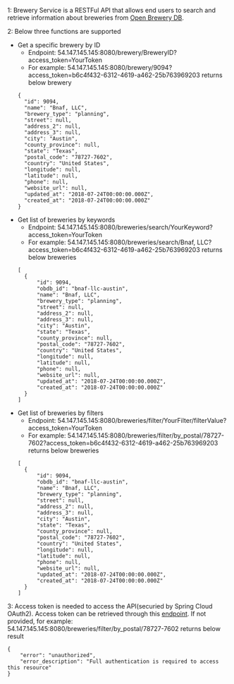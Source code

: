 1: Brewery Service is a RESTFul API that allows end users to search and retrieve information about breweries from [Open Brewery DB](https://www.openbrewerydb.org/documentation).

2: Below three functions are supported
* Get a specific brewery by ID
  - Endpoint: 54.147.145.145:8080/brewery/BreweryID?access_token=YourToken  
  - For example: 54.147.145.145:8080/brewery/9094?access_token=b6c4f432-6312-4619-a462-25b763969203 returns below brewery
  ```
  {
    "id": 9094,
    "name": "Bnaf, LLC",
    "brewery_type": "planning",
    "street": null,
    "address_2": null,
    "address_3": null,
    "city": "Austin",
    "county_province": null,
    "state": "Texas",
    "postal_code": "78727-7602",
    "country": "United States",
    "longitude": null,
    "latitude": null,
    "phone": null,
    "website_url": null,
    "updated_at": "2018-07-24T00:00:00.000Z",
    "created_at": "2018-07-24T00:00:00.000Z"
  }
  ```
* Get list of breweries by keywords
  - Endpoint: 54.147.145.145:8080/breweries/search/YourKeyword?access_token=YourToken
  - For example: 54.147.145.145:8080/breweries/search/Bnaf, LLC?access_token=b6c4f432-6312-4619-a462-25b763969203 returns below breweries
  ```
  [
    {
        "id": 9094,
        "obdb_id": "bnaf-llc-austin",
        "name": "Bnaf, LLC",
        "brewery_type": "planning",
        "street": null,
        "address_2": null,
        "address_3": null,
        "city": "Austin",
        "state": "Texas",
        "county_province": null,
        "postal_code": "78727-7602",
        "country": "United States",
        "longitude": null,
        "latitude": null,
        "phone": null,
        "website_url": null,
        "updated_at": "2018-07-24T00:00:00.000Z",
        "created_at": "2018-07-24T00:00:00.000Z"
    }
  ]
  ```
* Get list of breweries by filters
  - Endpoint: 54.147.145.145:8080/breweries/filter/YourFilter/filterValue?access_token=YourToken
  - For example: 54.147.145.145:8080/breweries/filter/by_postal/78727-7602?access_token=b6c4f432-6312-4619-a462-25b763969203 returns below breweries
  ```
  [
    {
        "id": 9094,
        "obdb_id": "bnaf-llc-austin",
        "name": "Bnaf, LLC",
        "brewery_type": "planning",
        "street": null,
        "address_2": null,
        "address_3": null,
        "city": "Austin",
        "state": "Texas",
        "county_province": null,
        "postal_code": "78727-7602",
        "country": "United States",
        "longitude": null,
        "latitude": null,
        "phone": null,
        "website_url": null,
        "updated_at": "2018-07-24T00:00:00.000Z",
        "created_at": "2018-07-24T00:00:00.000Z"
    }
  ]
  ```
  
3: Access token is needed to access the API(securied by Spring Cloud OAuth2). Access token can be retrieved through this [endpoint](http://54.147.145.145:8081/oauth/token?client_secret=beer&grant_type=password&username=demoUser&password=demoPassword&client_id=beer).
If not provided, for example: 54.147.145.145:8080/breweries/filter/by_postal/78727-7602 returns below result
```
{
    "error": "unauthorized",
    "error_description": "Full authentication is required to access this resource"
}
```
